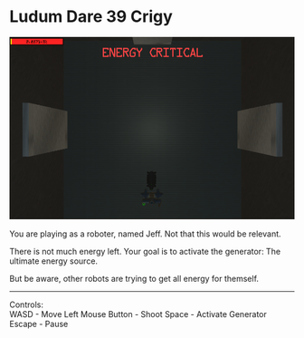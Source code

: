 # Ludum Dare 39 Crigy

![Screenshot](Docs/screenshot.png "Screenshot")

You are playing as a roboter, named Jeff. Not that this would be relevant.   

There is not much energy left. Your goal is to activate the generator: The ultimate energy source.   

But be aware, other robots are trying to get all energy for themself.

---

Controls:   
WASD - Move Left Mouse Button - Shoot Space - Activate Generator Escape - Pause
